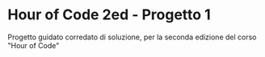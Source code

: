 # Hour of Code 2ed - Progetto 1
 Progetto guidato corredato di soluzione, per la seconda edizione del corso "Hour of Code"
